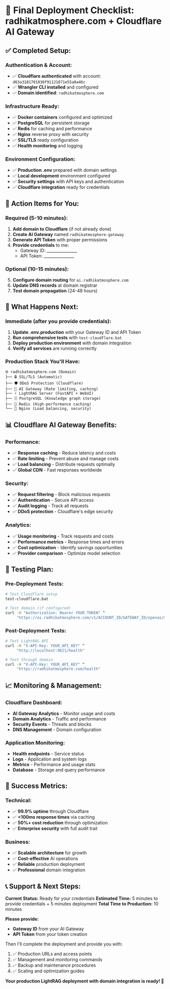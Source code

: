 # 🎯 Final Deployment Checklist: radhikatmosphere.com + Cloudflare AI Gateway

## ✅ **Completed Setup:**

### **Authentication & Account:**
- ✅ **Cloudflare authenticated** with account: `d63a3181701030f91121871e55a0a46c`
- ✅ **Wrangler CLI installed** and configured
- ✅ **Domain identified**: `radhikatmosphere.com`

### **Infrastructure Ready:**
- ✅ **Docker containers** configured and optimized
- ✅ **PostgreSQL** for persistent storage
- ✅ **Redis** for caching and performance
- ✅ **Nginx** reverse proxy with security
- ✅ **SSL/TLS** ready configuration
- ✅ **Health monitoring** and logging

### **Environment Configuration:**
- ✅ **Production .env** prepared with domain settings
- ✅ **Local development** environment configured
- ✅ **Security settings** with API keys and authentication
- ✅ **Cloudflare integration** ready for credentials

## 🎯 **Action Items for You:**

### **Required (5-10 minutes):**
1. **Add domain to Cloudflare** (if not already done)
2. **Create AI Gateway** named `radhikatmosphere-gateway`
3. **Generate API Token** with proper permissions
4. **Provide credentials** to me:
   - Gateway ID: _______________
   - API Token: _______________

### **Optional (10-15 minutes):**
5. **Configure domain routing** for `ai.radhikatmosphere.com`
6. **Update DNS records** at domain registrar
7. **Test domain propagation** (24-48 hours)

## 🚀 **What Happens Next:**

### **Immediate (after you provide credentials):**
1. **Update .env.production** with your Gateway ID and API Token
2. **Run comprehensive tests** with `test-cloudflare.bat`
3. **Deploy production environment** with domain integration
4. **Verify all services** are running correctly

### **Production Stack You'll Have:**
```
🌐 radhikatmosphere.com (Domain)
├── 🔒 SSL/TLS (Automatic)
├── 🛡️ DDoS Protection (Cloudflare)
├── 🚀 AI Gateway (Rate limiting, caching)
├── ⚡ LightRAG Server (FastAPI + WebUI)
├── 🗄️ PostgreSQL (Knowledge graph storage)
├── 🚀 Redis (High-performance caching)
└── 🌉 Nginx (Load balancing, security)
```

## 📊 **Cloudflare AI Gateway Benefits:**

### **Performance:**
- ✅ **Response caching** - Reduce latency and costs
- ✅ **Rate limiting** - Prevent abuse and manage costs
- ✅ **Load balancing** - Distribute requests optimally
- ✅ **Global CDN** - Fast responses worldwide

### **Security:**
- ✅ **Request filtering** - Block malicious requests
- ✅ **Authentication** - Secure API access
- ✅ **Audit logging** - Track all requests
- ✅ **DDoS protection** - Cloudflare's edge security

### **Analytics:**
- ✅ **Usage monitoring** - Track requests and costs
- ✅ **Performance metrics** - Response times and errors
- ✅ **Cost optimization** - Identify savings opportunities
- ✅ **Provider comparison** - Optimize model selection

## 🧪 **Testing Plan:**

### **Pre-Deployment Tests:**
```bash
# Test Cloudflare setup
test-cloudflare.bat

# Test domain (if configured)
curl -H "Authorization: Bearer YOUR_TOKEN" ^
     "https://ai.radhikatmosphere.com/v1/ACCOUNT_ID/GATEWAY_ID/openai/models"
```

### **Post-Deployment Tests:**
```bash
# Test LightRAG API
curl -H "X-API-Key: YOUR_API_KEY" ^
     "http://localhost:9621/health"

# Test through domain
curl -H "X-API-Key: YOUR_API_KEY" ^
     "https://radhikatmosphere.com/health"
```

## 📈 **Monitoring & Management:**

### **Cloudflare Dashboard:**
- **AI Gateway Analytics** - Monitor usage and costs
- **Domain Analytics** - Traffic and performance
- **Security Events** - Threats and blocks
- **DNS Management** - Domain configuration

### **Application Monitoring:**
- **Health endpoints** - Service status
- **Logs** - Application and system logs
- **Metrics** - Performance and usage stats
- **Database** - Storage and query performance

## 🎉 **Success Metrics:**

### **Technical:**
- ✅ **99.9% uptime** through Cloudflare
- ✅ **<100ms response times** via caching
- ✅ **50%+ cost reduction** through optimization
- ✅ **Enterprise security** with full audit trail

### **Business:**
- ✅ **Scalable architecture** for growth
- ✅ **Cost-effective** AI operations
- ✅ **Reliable** production deployment
- ✅ **Professional** domain integration

## 📞 **Support & Next Steps:**

**Current Status:** Ready for your credentials
**Estimated Time:** 5 minutes to provide credentials + 5 minutes deployment
**Total Time to Production:** 10 minutes

**Please provide:**
- **Gateway ID** from your AI Gateway
- **API Token** from your token creation

Then I'll complete the deployment and provide you with:
1. ✅ Production URLs and access points
2. ✅ Management and monitoring commands
3. ✅ Backup and maintenance procedures
4. ✅ Scaling and optimization guides

**Your production LightRAG deployment with domain integration is ready! 🚀**